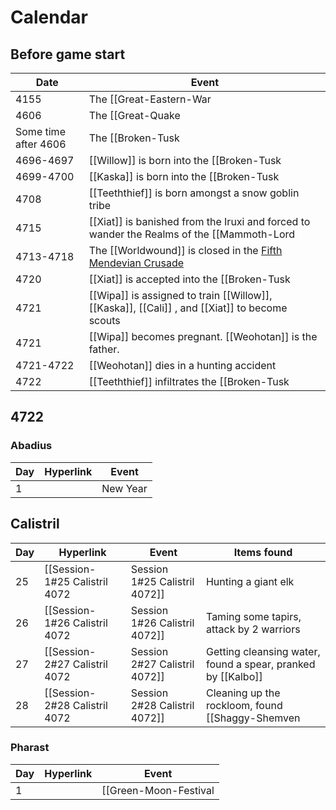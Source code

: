 # Calendar
## Before game start
| Date |  Event                                                                                           |
|  ---  |  ---  | 
| 4155 | The [[Great-Eastern-War|Great Eastern War]] takes place. Within a year, Queen Tashanna of [[Irrisen]] conqueres the West of the [[Realm-of-the-Mammoth-Lords|Realm of the Mammoth Lords]] |
| 4606 | The [[Great-Quake|Great Quake]] takes place, and the [[Worldwound]] is opened. |
| Some time after 4606 | The [[Broken-Tusk|Broken Tusk]] [splits](The-Schism) from the [[Burning-Mammoth|Burning Mammoth]] during the [[Fifth-Mendevian-Crusade|Fifth Mendevian Crusade]]. The [[Broken-Tusk|Broken Tusk]] take the [[Primordial-Flame|Primordial Flame]] and hide it. |
| 4696-4697 |  [[Willow]] is born into the [[Broken-Tusk|Broken Tusk]] |
| 4699-4700 | [[Kaska]] is born into the [[Broken-Tusk|Broken Tusk]]. [[Xiat]] is born into the Iruxi.            |
| 4708 | [[Teeththief]] is born amongst a snow goblin tribe |
| 4715 |[[Xiat]] is banished from the Iruxi and forced to wander the Realms of the [[Mammoth-Lord|Mammoth Lord]]s    |
| 4713-4718 | The [[Worldwound]] is closed in the [Fifth Mendevian Crusade](Fifth-Mendevian-Crusade.md) |
| 4720 |[[Xiat]] is accepted into the [[Broken-Tusk|Broken Tusk]]                                                   |
| 4721 | [[Wipa]]  is assigned to train [[Willow]], [[Kaska]], [[Cali]] , and [[Xiat]]  to become scouts |
| 4721| [[Wipa]] becomes pregnant. [[Weohotan]] is the father.                                        |
| 4721-4722 | [[Weohotan]] dies in a hunting accident                                                       |
| 4722 | [[Teeththief]] infiltrates the [[Broken-Tusk|Broken Tusk]] to try and steal teeth. The [[Broken-Tusk|Broken Tusk]] adopt her, and assign her to the [[Party|Hunting party]] |

## 4722
### Abadius
| Day | Hyperlink                     | Event                                    |
| --- | ----------------------------- | ---------------------------------------- |
| 1   |                               | New Year                                 |

## Calistril
| Day | Hyperlink                     | Event                                    |Items found|
| --- | ----------------------------- | ---------------------------------------- |----------------- |
| 25  | [[Session-1#25 Calistril 4072|Session 1#25 Calistril 4072]] | Hunting a giant elk                      | |
| 26  | [[Session-1#26 Calistril 4072|Session 1#26 Calistril 4072]] | Taming some tapirs, attack by 2 warriors | |
| 27  | [[Session-2#27 Calistril 4072|Session 2#27 Calistril 4072]] | Getting cleansing water, found a spear, pranked by [[Kalbo]] | [[Kaskas-spear|Kaskas spear]], [[Mudlily]], [[Hunters-Bane-Talisman|Hunters Bane Talisman]] |
| 28  | [[Session-2#28 Calistril 4072|Session 2#28 Calistril 4072]] | Cleaning up the rockloom, found [[Shaggy-Shemven|Shaggy Shemven]]  | |

### Pharast
| Day | Hyperlink | Event                   |
| --- | --------- | ----------------------- |
| 1   |           | [[Green-Moon-Festival|Green Moon Festival]] |

